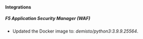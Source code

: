 #### Integrations
##### F5 Application Security Manager (WAF)
- Updated the Docker image to: *demisto/python3:3.9.9.25564*.
